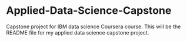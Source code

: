 # Applied-Data-Science-Capstone
Capstone project for IBM data science Coursera course.
This will be the README file for my applied data science capstone project.
